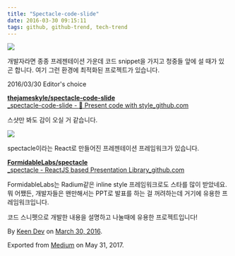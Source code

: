 ```yaml
---
title: "Spectacle-code-slide"
date: 2016-03-30 09:15:11
tags: github, github-trend, tech-trend 
---
```



![][image0]

개발자라면 종종 프레젠테이션 가운데 코드 snippet을 가지고 청중들 앞에 설 때가 있곤 합니다. 여기 그런 환경에 최적화된 프로젝트가 있습니다.

2016/03/30 Editor's choice

[**thejameskyle/spectacle-code-slide**  
_spectacle-code-slide - :metal: Present code with style_github.com][anchor0][][anchor1]

스샷만 봐도 감이 오실 거 같습니다.

![][image1]

spectacle이라는 React로 만들어진 프레젠테이션 프레임워크가 있습니다.

[**FormidableLabs/spectacle**  
_spectacle - ReactJS based Presentation Library_github.com][anchor2][][anchor3]

FormidableLabs는 Radium같은 inline style 프레임워크로도 스타를 많이 받았네요. 뭐 어쨌든, 개발자들은 왠만해서는 PPT로 발표를 하는 걸 꺼려하는데 거기에 유용한 프레임워크입니다.

코드 스니펫으로 개발한 내용을 설명하고 나눌때에 유용한 프로젝트입니다!

By [Keen Dev][anchor4] on [March 30, 2016][anchor5].

Exported from [Medium][anchor6] on May 31, 2017\.


[anchor0]: https://github.com/thejameskyle/spectacle-code-slide "https://github.com/thejameskyle/spectacle-code-slide"
[anchor1]: https://github.com/thejameskyle/spectacle-code-slide
[anchor2]: https://github.com/FormidableLabs/spectacle "https://github.com/FormidableLabs/spectacle"
[anchor3]: https://github.com/FormidableLabs/spectacle
[anchor4]: https://medium.com/@keendev
[anchor5]: https://medium.com/p/b75a0e4b123d
[anchor6]: https://medium.com


[image0]: /images/1*ssABO0lRfYG_7Ob60g8sTw.png
[image1]: /images/1*qhDwzuVKKDmveJKXbC71pg.gi